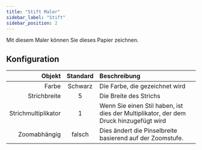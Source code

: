 ```yaml
---
title: "Stift Maler"
sidebar_label: "Stift"
sidebar_position: 2
---
```



Mit diesem Maler können Sie dieses Papier zeichnen.

## Konfiguration

|              Objekt | Standard | Beschreibung                                                                          |
| -------------------:|:--------:|:------------------------------------------------------------------------------------- |
|               Farbe | Schwarz  | Die Farbe, die gezeichnet wird                                                        |
|        Strichbreite |    5     | Die Breite des Strichs                                                                |
| Strichmultiplikator |    1     | Wenn Sie einen Stil haben, ist dies der Multiplikator, der dem Druck hinzugefügt wird |
|        Zoomabhängig |  falsch  | Dies ändert die Pinselbreite basierend auf der Zoomstufe.                             |
